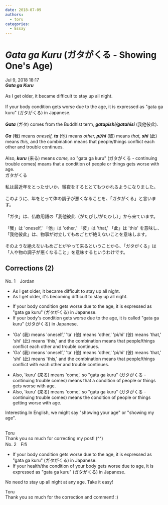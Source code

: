 ```yaml
---
date: 2018-07-09
authors:
  - toru
categories:
  - Essay
---
```


<h1 id="subject_show"><strong><em>Gata ga Kuru</strong></em> (ガタがくる - Showing One's Age)</h1>
<div class="date">Jul 9, 2018 18:17</div>
<div id="post"><div id="body_show_ori">
<strong><em>Gata ga Kuru</strong></em><br/><br/>As I get older, it became difficult to stay up all night.<br/><br/>If your body condition gets worse due to the age, it is expressed as "gata ga kuru" (ガタがくる) in Japanese.<br/><br/><strong><em>Gata</em></strong> (ガタ) comes from the Buddhist term, <strong><em>gatapishi/gatahisi</em></strong> (我他彼此).<br/><br/><strong><em>Ga</em></strong> (我) means <em>oneself,</em> <strong><em>ta</em></strong> (他) means <em>other,</em> <strong><em>pi/hi</em></strong> (彼) means <em>that,</em> <strong><em>shi</em></strong> (此) means <em>this,</em> and the combination means that people/things conflict each other and trouble continues.<br/><br/>Also, <strong><em>kuru</em></strong> (来る) means <em>come,</em> so "gata ga kuru" (ガタがくる - continuing trouble comes) means that a condition of people or things gets worse with age.
</div></div>

<!-- more -->

<div id="post_ja"><div id="body_show_mo">
ガタがくる<br/><br/>私は最近年をとったせいか、徹夜をするととてもつかれるようになりました。<br/><br/>このように、年をとって体の調子が悪くなることを、「ガタがくる」と言います。<br/><br/>「ガタ」は、仏教用語の「我他彼此（がたぴし/がたひし）」から来ています。<br/><br/>「我」は 'oneself,' 「他」は 'other,' 「彼」は 'that,' 「此」は 'this' を意味し、「我他彼此」は、物事が対立してもめごとが絶えないことを意味します。<br/><br/>そのような絶えないもめごとがやって来るということから、「ガタがくる」は「人や物の調子が悪くなること」を意味するというわけです。
</div></div>

## Corrections (2)
<div id="block"><div class="first_name"> No. 1　<span class="just_name">Jordan</span></div><div id="block2">
<ul class="correction_field">
<li class="incorrect">As I get older, it became difficult to stay up all night.</li>
<li class="corrected correct">
As I get older, <span class="f_red">it's becoming</span> difficult to stay up all night.
</li>
</ul>
<ul class="correction_field">
<li class="incorrect">If your body condition gets worse due to the age, it is expressed as "gata ga kuru" (ガタがくる) in Japanese.</li>
<li class="corrected correct">
If your <span class="f_red">body's</span> condition gets worse due to <span class="sline"><span class="f_red">the</span></span> age, it is <span class="f_red">called</span> "gata ga kuru" (ガタがくる) in Japanese.
</li>
</ul>
<ul class="correction_field">
<li class="incorrect">'Ga' (我) means 'oneself,' 'ta' (他) means 'other,' 'pi/hi' (彼) means 'that,' 'shi' (此) means 'this,' and the combination means that people/things conflict each other and trouble continues.</li>
<li class="corrected correct">
'Ga' (我) means 'oneself,' 'ta' (他) means 'other,' 'pi/hi' (彼) means 'that,' 'shi' (此) means 'this,' and the combination means that people/things conflict <span class="f_red">with</span> each other and trouble continues.
</li>
</ul>
<ul class="correction_field">
<li class="incorrect">Also, 'kuru' (来る) means 'come,' so "gata ga kuru" (ガタがくる - continuing trouble comes) means that a condition of people or things gets worse with age.</li>
<li class="corrected correct">
Also, 'kuru' (来る) means 'come,' so "gata ga kuru" (ガタがくる - continuing trouble comes) means <span class="f_red">the</span> condition of people or things <span class="f_red">getting</span> worse with age.
</li>
</ul>
<p class="comment_small">
 Interesting.In English, we might say "showing your age" or "showing my age".
 <br/>
 <br/>
</p>

</div><div class="name"><span class="just_name">Toru</span><br>
Thank you so much for correcting my post! (^^)
</div>
</div>
<div id="block"><div class="first_name"> No. 2　<span class="just_name">Fifi</span></div><div id="block2">
<ul class="correction_field">
<li class="incorrect">If your body condition gets worse due to the age, it is expressed as "gata ga kuru" (ガタがくる) in Japanese.</li>
<li class="corrected correct">
If your health/the condition of your body gets worse due to age, it is expressed as "gata ga kuru" (ガタがくる) in Japanese.
</li>
</ul>
<p class="comment_small">
 No need to stay up all night at any age.  Take it easy!
</p>

</div><div class="name"><span class="just_name">Toru</span><br>
Thank you so much for the correction and comment! :)
</div>
</div>
